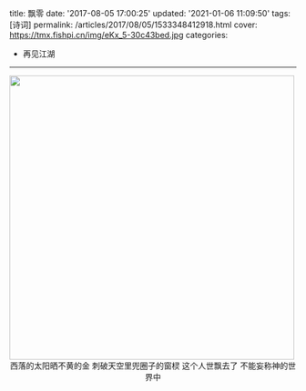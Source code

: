 title: 飘零
date: '2017-08-05 17:00:25'
updated: '2021-01-06 11:09:50'
tags: [诗词]
permalink: /articles/2017/08/05/1533348412918.html
cover: https://tmx.fishpi.cn/img/eKx_5-30c43bed.jpg
categories: 
- 再见江湖
---
<img src="https://tmx.fishpi.cn/img/eKx_5-30c43bed.jpg" width="500" />


<center>西落的太阳晒不黄的金
刺破天空里兜圈子的窗棂
这个人世飘去了
不能妄称神的世界中</center>

